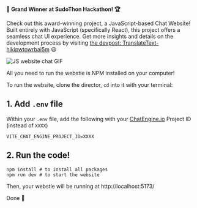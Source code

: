 **🎉 Grand Winner at SudoThon Hackathon! 🏆**

Check out this award-winning project, a JavaScript-based Chat Website! Built entirely with JavaScript (specifically React), this project offers a seamless chat UI experience. Get more insights and details on the development process by visiting [the devpost: TranslateText-hlkipwtowrbai5m](https://gamma.app/docs/TranslateText-hlkipwtowrbai5m?mode=doc) 😃

![JS website chat GIF](https://blog.chatengine.io/assets/per-post/nodejs-react-demo.gif)


All you need to run the webstie is NPM installed on your computer!

To run the website, clone the director, `cd` into it with your terminal:

## 1. Add `.env` file

Within your `.env` file, add the following with your [ChatEngine.io](ChatEngine.io) Project ID (instead of `XXXX`)

```
VITE_CHAT_ENGINE_PROJECT_ID=XXXX
```

## 2. Run the code!

```
npm install # to install all packages
npm run dev # to start the website
```

Then, your webstie will be running at http://localhost:5173/

Done 🎉
